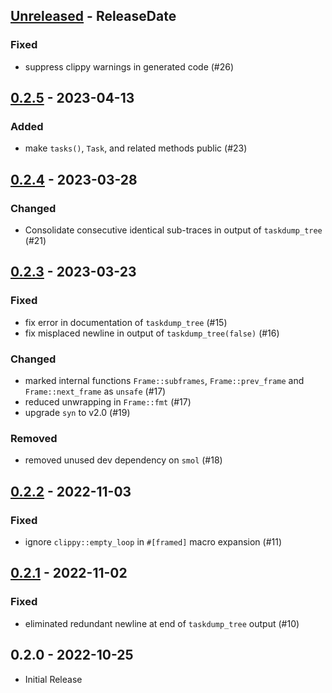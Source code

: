 <!-- next-header -->

## [Unreleased] - ReleaseDate

### Fixed
- suppress clippy warnings in generated code (#26)

## [0.2.5] - 2023-04-13

### Added
- make `tasks()`, `Task`, and related methods public (#23)

## [0.2.4] - 2023-03-28

### Changed
- Consolidate consecutive identical sub-traces in output of `taskdump_tree` (#21)

## [0.2.3] - 2023-03-23

### Fixed
- fix error in documentation of `taskdump_tree` (#15)
- fix misplaced newline in output of `taskdump_tree(false)` (#16)

### Changed
- marked internal functions `Frame::subframes`, `Frame::prev_frame` and `Frame::next_frame` as `unsafe` (#17)
- reduced unwrapping in `Frame::fmt` (#17)
- upgrade `syn` to v2.0 (#19)

### Removed
- removed unused dev dependency on `smol` (#18)

## [0.2.2] - 2022-11-03

### Fixed
- ignore `clippy::empty_loop` in `#[framed]` macro expansion (#11)

## [0.2.1] - 2022-11-02

### Fixed
- eliminated redundant newline at end of `taskdump_tree` output (#10)

## 0.2.0 - 2022-10-25
- Initial Release

<!-- next-url -->
[Unreleased]: https://github.com/tokio-rs/async-backtrace/compare/v0.2.5...HEAD
[0.2.5]: https://github.com/tokio-rs/async-backtrace/compare/v0.2.4...v0.2.5
[0.2.4]: https://github.com/tokio-rs/async-backtrace/compare/v0.2.3...v0.2.4
[0.2.3]: https://github.com/tokio-rs/async-backtrace/compare/v0.2.2...v0.2.3
[0.2.2]: https://github.com/tokio-rs/async-backtrace/compare/async-backtrace-v0.2.1...v0.2.2
[0.2.1]: https://github.com/tokio-rs/async-backtrace/compare/v.2.0...async-backtrace-v0.2.1
